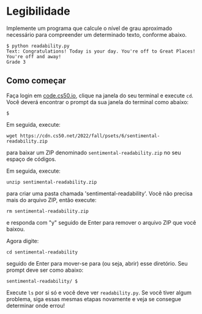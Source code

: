 Legibilidade
===========

Implemente um programa que calcule o nível de grau aproximado necessário para compreender um determinado texto, conforme abaixo.

    $ python readability.py
    Text: Congratulations! Today is your day. You're off to Great Places! You're off and away!
    Grade 3
    

Como começar
---------------

Faça login em [code.cs50.io](https://code.cs50.io/), clique na janela do seu terminal e execute `cd`. Você deverá encontrar o prompt da sua janela do terminal como abaixo:

    $
    

Em seguida, execute:

    wget https://cdn.cs50.net/2022/fall/psets/6/sentimental-readability.zip
    

para baixar um ZIP denominado `sentimental-readability.zip` no seu espaço de códigos.

Em seguida, execute:

    unzip sentimental-readability.zip
    

para criar uma pasta chamada 'sentimental-readability'. Você não precisa mais do arquivo ZIP, então execute:

    rm sentimental-readability.zip
    

e responda com "y" seguido de Enter para remover o arquivo ZIP que você baixou.

Agora digite:

    cd sentimental-readability
    

seguido de Enter para mover-se para (ou seja, abrir) esse diretório. Seu prompt deve ser como abaixo:

    sentimental-readability/ $
    

Execute `ls` por si só e você deve ver `readability.py`. Se você tiver algum problema, siga essas mesmas etapas novamente e veja se consegue determinar onde errou!